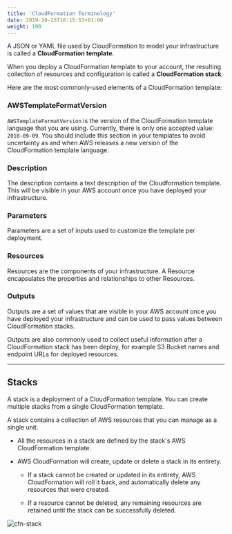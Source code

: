 ```yaml
---
title: 'CloudFormation Terminology'
date: 2019-10-25T16:15:53+01:00
weight: 100
---
```


A JSON or YAML file used by CloudFormation to model your infrastructure is called a **CloudFormation template**.

When you deploy a CloudFormation template to your account, the resulting collection of resources and configuration is called a **CloudFormation stack**.

Here are the most commonly-used elements of a CloudFormation template:

### AWSTemplateFormatVersion

`AWSTemplateFormatVersion` is the version of the CloudFormation template language that you are using. Currently, there is only one accepted value: `2010-09-09`. You should include this section in your templates to avoid uncertainty as and when AWS releases a new version of the CloudFormation template language.

### Description

The description contains a text description of the Cloudformation template. This will be visible in your AWS account once you have deployed your infrastructure.

### Parameters

Parameters are a set of inputs used to customize the template per deployment.

### Resources

Resources are the components of your infrastructure. A Resource encapsulates the properties and relationships to other Resources.

### Outputs

Outputs are a set of values that are visible in your AWS account once you have deployed your infrastructure and can be used to pass values between CloudFormation stacks.

Outputs are also commonly used to collect useful information after a CloudFormation stack has been deploy, for example S3 Bucket names and endpoint URLs for deployed resources.

--- 

## Stacks

A stack is a deployment of a CloudFormation template. You can create multiple stacks from a single CloudFormation template.

A stack contains a collection of AWS resources that you can manage as a single unit.

+ All the resources in a stack are defined by the stack's AWS CloudFormation template.

* AWS CloudFormation will create, update or delete a stack in its entirety.

    * If a stack cannot be created or updated in its entirety, AWS CloudFormation will roll it back, and automatically delete any resources that were created.

    * If a resource cannot be deleted, any remaining resources are retained until the stack can be successfully deleted.

![cfn-stack](../cfn-stack.png)
